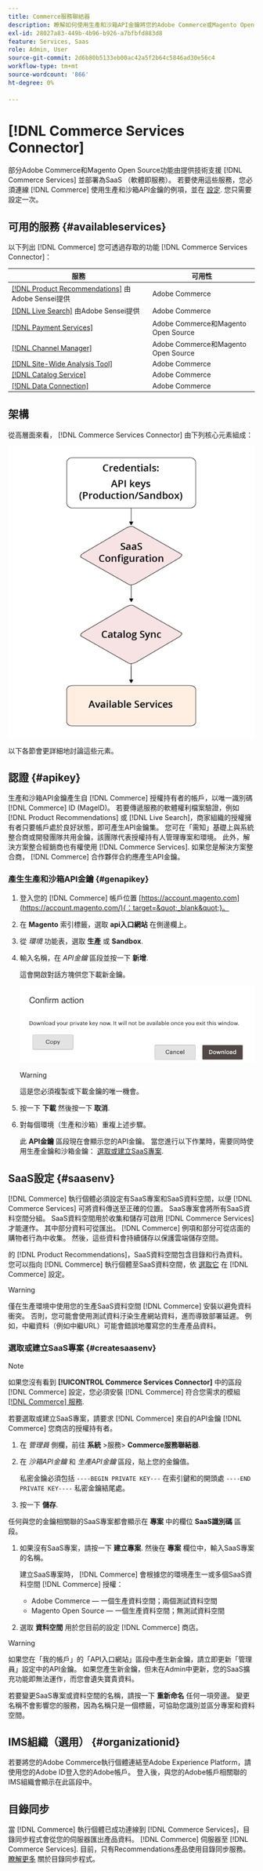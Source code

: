 ```yaml
---
title: Commerce服務聯結器
description: 瞭解如何使用生產和沙箱API金鑰將您的Adobe Commerce或Magento Open Source執行個體整合到服務。
exl-id: 28027a83-449b-4b96-b926-a7bfbfd883d8
feature: Services, Saas
role: Admin, User
source-git-commit: 2d6b80b5133eb00ac42a5f2b64c5846ad30e56c4
workflow-type: tm+mt
source-wordcount: '866'
ht-degree: 0%

---
```


# [!DNL Commerce Services Connector]

部分Adobe Commerce和Magento Open Source功能由提供技術支援 [!DNL Commerce Services]  並部署為SaaS （軟體即服務）。 若要使用這些服務，您必須連線 [!DNL Commerce] 使用生產和沙箱API金鑰的例項，並在 [設定](https://experienceleague.adobe.com/docs/commerce-admin/config/services/saas.html). 您只需要設定一次。

## 可用的服務 {#availableservices}

以下列出 [!DNL Commerce] 您可透過存取的功能 [!DNL Commerce Services Connector]：

| 服務 | 可用性 |
| ---|--- |
| [[!DNL Product Recommendations]](/help/product-recommendations/overview.md) 由Adobe Sensei提供 | Adobe Commerce |
| [[!DNL Live Search]](/help/live-search/overview.md) 由Adobe Sensei提供 | Adobe Commerce |
| [[!DNL Payment Services]](/help/payment-services/overview.md) | Adobe Commerce和Magento Open Source |
| [[!DNL Channel Manager]](https://experienceleague.adobe.com/docs/commerce-channels/channel-manager/intro-to-channel-manager/overview.html) | Adobe Commerce和Magento Open Source |
| [[!DNL Site-Wide Analysis Tool]](https://experienceleague.adobe.com/docs/commerce-operations/tools/site-wide-analysis-tool/intro.html) | Adobe Commerce |
| [[!DNL Catalog Service]](/help/catalog-service/overview.md) | Adobe Commerce |
| [[!DNL Data Connection]](/help/data-connection/overview.md) | Adobe Commerce |

## 架構

從高層面來看， [!DNL Commerce Services Connector] 由下列核心元素組成：

![Commerce Services聯結器架構](assets/saas-config-sync-workflow.png)

以下各節會更詳細地討論這些元素。

## 認證 {#apikey}

生產和沙箱API金鑰產生自 [!DNL Commerce] 授權持有者的帳戶，以唯一識別碼 [!DNL Commerce] ID (MageID)。 若要傳遞服務的軟體權利檔案驗證，例如 [!DNL Product Recommendations] 或 [!DNL Live Search]，商家組織的授權擁有者只要帳戶處於良好狀態，即可產生API金鑰集。 您可在「需知」基礎上與系統整合商或開發團隊共用金鑰，該團隊代表授權持有人管理專案和環境。 此外，解決方案整合經銷商也有權使用 [!DNL Commerce Services]. 如果您是解決方案整合商， [!DNL Commerce] 合作夥伴合約應產生API金鑰。

### 產生生產和沙箱API金鑰 {#genapikey}

1. 登入您的 [!DNL Commerce] 帳戶位置 [https://account.magento.com](https://account.magento.com/){：target=&quot;_blank&quot;}。

1. 在 **Magento** 索引標籤，選取 **api入口網站** 在側邊欄上。

1. 從 _環境_ 功能表，選取 **生產** 或 **Sandbox**.

1. 輸入名稱，在 _API金鑰_ 區段並按一下 **新增**.

   這會開啟對話方塊供您下載新金鑰。

   ![下載私密金鑰](assets/download-api-private-key.png)

   >[!WARNING]
   >
   > 這是您必須複製或下載金鑰的唯一機會。

1. 按一下 **下載** 然後按一下 **取消**.

1. 對每個環境（生產和沙箱）重複上述步驟。

   此 **API金鑰** 區段現在會顯示您的API金鑰。 當您進行以下作業時，需要同時使用生產金鑰和沙箱金鑰： [選取或建立SaaS專案](#createsaasenv).

## SaaS設定 {#saasenv}

[!DNL Commerce] 執行個體必須設定有SaaS專案和SaaS資料空間，以便 [!DNL Commerce Services] 可將資料傳送至正確的位置。 SaaS專案會將所有SaaS資料空間分組。 SaaS資料空間用於收集和儲存可啟用 [!DNL Commerce Services] 才能運作。 其中部分資料可從匯出。 [!DNL Commerce] 例項和部分可從店面的購物者行為中收集。 然後，這些資料會持續儲存以保護雲端儲存空間。

的 [!DNL Product Recommendations]，SaaS資料空間包含目錄和行為資料。 您可以指向 [!DNL Commerce] 執行個體至SaaS資料空間，依 [選取它](https://docs.magento.com/user-guide/configuration/services/saas.html) 在 [!DNL Commerce] 設定。

>[!WARNING]
>
> 僅在生產環境中使用您的生產SaaS資料空間 [!DNL Commerce] 安裝以避免資料衝突。 否則，您可能會使用測試資料汙染生產網站資料，進而導致部署延遲。 例如，中繼資料（例如中繼URL）可能會錯誤地覆寫您的生產產品資料。

### 選取或建立SaaS專案 {#createsaasenv}

>[!NOTE]
>
> 如果您沒有看到 **[!UICONTROL Commerce Services Connector]** 中的區段 [!DNL Commerce] 設定，您必須安裝 [!DNL Commerce] 符合您需求的模組 [[!DNL Commerce] 服務](#availableservices).

若要選取或建立SaaS專案，請要求 [!DNL Commerce] 來自的API金鑰 [!DNL Commerce] 您商店的授權持有者。

1. 在 _管理員_ 側欄，前往 **系統** >服務> **Commerce服務聯結器**.

1. 在 _沙箱API金鑰_ 和 _生產API金鑰_ 區段，貼上您的金鑰值。

   私密金鑰必須包括 `----BEGIN PRIVATE KEY---` 在索引鍵和的開頭處 `----END PRIVATE KEY----` 私密金鑰結尾處。

1. 按一下 **儲存**.

任何與您的金鑰相關聯的SaaS專案都會顯示在 **專案** 中的欄位 **SaaS識別碼** 區段。

1. 如果沒有SaaS專案，請按一下 **建立專案**. 然後在 **專案** 欄位中，輸入SaaS專案的名稱。

   建立SaaS專案時， [!DNL Commerce] 會根據您的環境產生一或多個SaaS資料空間 [!DNL Commerce] 授權：
   - Adobe Commerce — 一個生產資料空間；兩個測試資料空間
   - Magento Open Source — 一個生產資料空間；無測試資料空間

1. 選取 **資料空間** 用於您目前的設定 [!DNL Commerce] 商店。

>[!WARNING]
>
> 如果您在「我的帳戶」的「API入口網站」區段中產生新金鑰，請立即更新「管理員」設定中的API金鑰。 如果您產生新金鑰，但未在Admin中更新，您的SaaS擴充功能即無法運作，而您會遺失寶貴資料。

若要變更SaaS專案或資料空間的名稱，請按一下 **重新命名** 任何一項旁邊。 變更名稱不會影響您的服務，因為名稱只是一個標籤，可協助您識別並區分專案和資料空間。

## IMS組織（選用） {#organizationid}

若要將您的Adobe Commerce執行個體連結至Adobe Experience Platform，請使用您的Adobe ID登入您的Adobe帳戶。 登入後，與您的Adobe帳戶相關聯的IMS組織會顯示在此區段中。

## 目錄同步

當 [!DNL Commerce] 執行個體已成功連線到 [!DNL Commerce Services]，目錄同步程式會從您的伺服器匯出產品資料。 [!DNL Commerce] 伺服器至 [!DNL Commerce Services]. 目前，只有Recommendations產品使用目錄同步服務。 [瞭解更多](catalog-sync.md) 關於目錄同步程式。
